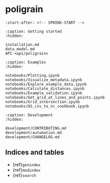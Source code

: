 # poligrain

```{include} ../README.md
:start-after: <!-- SPHINX-START -->
```

```{toctree}
:caption: Getting started
:hidden:

installation.md
data_model.md
API <api/poligrain>
```

```{toctree}
:caption: Examples
:hidden:

notebooks/Plotting.ipynb
notebooks/Visualize_metadata.ipynb
notebooks/Explore_example_data.ipynb
notebooks/Calculate_distances.ipynb
notebooks/Example_validation.ipynb
notebooks/Get_grid_at_lines_and_points.ipynb
notebooks/Grid_intersection.ipynb
notebooks/OS_csv_to_nc_cookbook.ipynb
```

```{toctree}
:caption: Development
:hidden:

development/CONTRIBUTING.md
development/automation.md
development/CHANGELOG.md
```

## Indices and tables

- {ref}`genindex`
- {ref}`modindex`
- {ref}`search`
